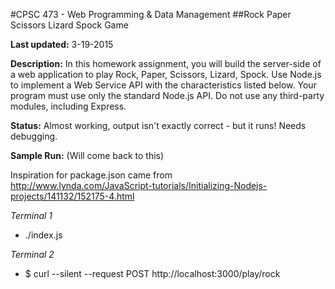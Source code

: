 #CPSC 473 - Web Programming & Data Management
##Rock Paper Scissors Lizard Spock Game

__Last updated:__ 3-19-2015<br>

__Description:__ In this homework assignment, you will build the server-side of a web application to play Rock, Paper, Scissors, Lizard, Spock. Use Node.js to implement a Web Service API with the characteristics listed below.  Your program must use only the standard Node.js API.  Do not use any third-party modules, including Express.<br>

__Status:__ Almost working, output isn't exactly correct - but it runs! Needs debugging.<br>

__Sample Run:__ (Will come back to this)

Inspiration for package.json came from<br> <http://www.lynda.com/JavaScript-tutorials/Initializing-Nodejs-projects/141132/152175-4.html><br>

_Terminal 1_

- ./index.js

_Terminal 2_

- $ curl --silent --request POST http://localhost:3000/play/rock
